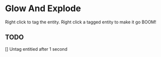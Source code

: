 # Glow And Explode
Right click to tag the entity.
Right click a tagged entity to make it go BOOM!

## TODO
[] Untag entitied after 1 second
